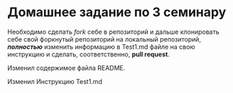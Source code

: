 # Домашнее задание по 3 семинару

Необходимо сделать *fork* себе в репозиторий и дальше клонировать себе свой форкнутый репозиторий на локальный репозиторий, ***полностью*** изменить информацию в Test1.md файле на свою инструкцию и сделать, соответственно, **pull request**.

Изменил содержимое файла README.

Изменил Инструкцию Test1.md